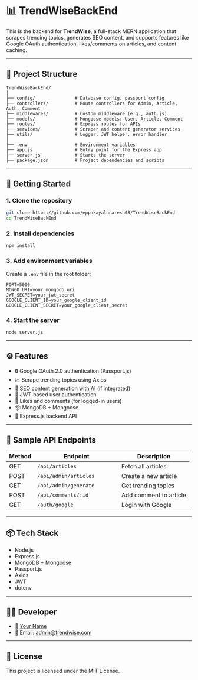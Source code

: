 # 📊 TrendWiseBackEnd

This is the backend for **TrendWise**, a full-stack MERN application that scrapes trending topics, generates SEO content, and supports features like Google OAuth authentication, likes/comments on articles, and content caching.

---

## 📁 Project Structure

```
TrendWiseBackEnd/
│
├── config/               # Database config, passport config
├── controllers/          # Route controllers for Admin, Article, Auth, Comment
├── middlewares/          # Custom middleware (e.g., auth.js)
├── models/               # Mongoose models: User, Article, Comment
├── routes/               # Express routes for APIs
├── services/             # Scraper and content generator services
├── utils/                # Logger, JWT helper, error handler
│
├── .env                  # Environment variables
├── app.js                # Entry point for the Express app
├── server.js             # Starts the server
├── package.json          # Project dependencies and scripts
```

---

## 🚀 Getting Started

### 1. Clone the repository

```bash
git clone https://github.com/eppakayalanaresh08/TrendWiseBackEnd
cd TrendWiseBackEnd
```

### 2. Install dependencies

```bash
npm install
```

### 3. Add environment variables

Create a `.env` file in the root folder:

```env
PORT=5000
MONGO_URI=your_mongodb_uri
JWT_SECRET=your_jwt_secret
GOOGLE_CLIENT_ID=your_google_client_id
GOOGLE_CLIENT_SECRET=your_google_client_secret
```

### 4. Start the server

```bash
node server.js
```

---

## ⚙️ Features

- 🔒 Google OAuth 2.0 authentication (Passport.js)
- 📈 Scrape trending topics using Axios
- 🧠 SEO content generation with AI (if integrated)
- 📝 JWT-based user authentication
- 💬 Likes and comments (for logged-in users)
- 📦 MongoDB + Mongoose
- 🚀 Express.js backend API

---

## 🧪 Sample API Endpoints

| Method | Endpoint                  | Description               |
|--------|---------------------------|---------------------------|
| GET    | `/api/articles`           | Fetch all articles        |
| POST   | `/api/admin/articles`     | Create a new article      |
| GET    | `/api/admin/generate       `    | Get trending topics       |
| POST   | `/api/comments/:id`       | Add comment to article    |
| GET    | `/auth/google`            | Login with Google         |

---

## 📦 Tech Stack

- Node.js
- Express.js
- MongoDB + Mongoose
- Passport.js
- Axios
- JWT
- dotenv

---

## 👨‍💻 Developer

- 💼 [Your Name](https://github.com/YOUR_USERNAME)
- 📧 Email: admin@trendwise.com

---

## 📄 License

This project is licensed under the MIT License.
